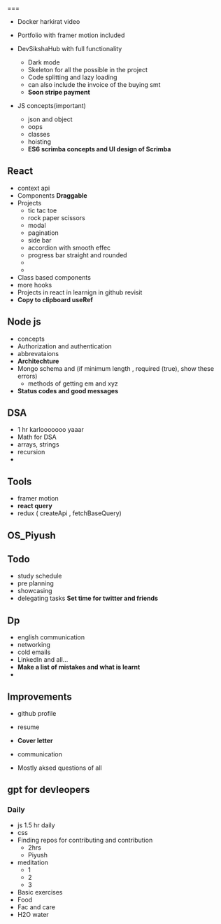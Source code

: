 ===
- Docker harkirat video
- Portfolio with framer motion included
- DevSikshaHub with full functionality
  - Dark mode
  - Skeleton for all the possible in the project
  - Code splitting and lazy loading
  - can also include the invoice of the buying smt
  - **Soon stripe payment**

- JS concepts(important)
  - json and object
  - oops
  - classes
  - hoisting
  - **ES6 scrimba concepts and UI design of Scrimba**
## React
  - context api
  - Components **Draggable**
  - Projects
    - tic tac toe
    - rock paper scissors
    - modal
    - pagination
    - side bar
    - accordion with smooth effec
    - progress bar straight and rounded
    - 
    - 
  - Class based components
  - more hooks
  - Projects in react in learnign in github revisit
  - **Copy to clipboard useRef**
## Node js
  - concepts
  - Authorization and authentication
  - abbrevataions
  - **Architechture**
  - Mongo schema and (if minimum length , required (true), show these errors)
    - methods of getting em and xyz
  - **Status codes and good messages**

## DSA

- 1 hr karlooooooo yaaar
- Math for DSA
- arrays, strings
- recursion
-

## Tools

- framer motion
- **react query**
- redux ( createApi , fetchBaseQuery)

## OS_Piyush

## Todo

- study schedule
- pre planning
- showcasing
- delegating tasks
  **Set time for twitter and friends**



## Dp
- english communication
- networking
- cold emails
- LinkedIn and all...
- **Make a list of mistakes and what is learnt**
- 



## Improvements
- github profile
- resume
- **Cover letter**
- communication


- Mostly aksed questions of all
  



## gpt for devleopers



### Daily
- js 1.5 hr daily
- css 
- Finding repos for contributing and contribution
  - 2hrs
  - Piyush
- meditation
  - 1
  - 2
  - 3
- Basic exercises
- Food
- Fac and care
- H2O water
